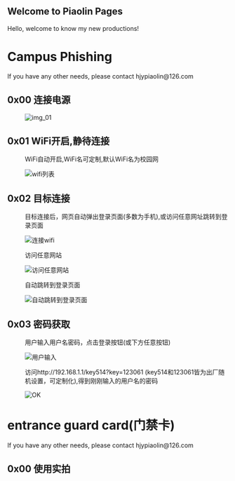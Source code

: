 ## Welcome to Piaolin Pages

Hello, welcome to know my new productions!
<h1>Campus Phishing</h1>
If you have any other needs, please contact hjypiaolin@126.com
<dl>
  
<dt><h2>0x00 连接电源</h2></dt>
<dd><img src="" title="img_01" /></dd>
  
<dt><h2>0x01 WiFi开启,静待连接</h2></dt>
<dd>
  <p>WiFi自动开启,WiFi名可定制,默认WiFi名为校园网</p>
  <img src="https://raw.githubusercontent.com/piaolin/piaolin.github.io/master/wifi_list.jpg" title="wifi列表" />
</dd>

<dt><h2>0x02 目标连接</h2></dt>
<dd>
  <p>目标连接后，网页自动弹出登录页面(多数为手机),或访问任意网址跳转到登录页面</p>
  <img src="https://raw.githubusercontent.com/piaolin/piaolin.github.io/master/connected.jpg" title="连接wifi" />
  <p>访问任意网站</p>
  <img src="https://raw.githubusercontent.com/piaolin/piaolin.github.io/master/2.jpg" title="访问任意网站" />
  <p>自动跳转到登录页面</p>
  <img src="https://raw.githubusercontent.com/piaolin/piaolin.github.io/master/3.jpg" title="自动跳转到登录页面" />
</dd>

<dt><h2>0x03 密码获取</h2></dt>
<dd>
  <p>用户输入用户名密码，点击登录按钮(或下方任意按钮)</p>
  <img src="https://raw.githubusercontent.com/piaolin/piaolin.github.io/master/4.jpg" title="用户输入" />
  <p>访问http://192.168.1.1/key514?key=123061 (key514和123061皆为出厂随机设置，可定制化),得到刚刚输入的用户名的密码</p>
  <img src="https://raw.githubusercontent.com/piaolin/piaolin.github.io/master/5.jpg" title="OK" />
</dd>

</dl>
<h1>entrance guard card(门禁卡)</h1>
If you have any other needs, please contact hjypiaolin@126.com
<dl>
<dt><h2>0x00 使用实拍</h2></dt>
</dl>
